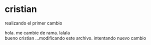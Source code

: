 # cristian

realizando el primer cambio

hola. me cambie de rama. lalala  
bueno cristian ...modificando este archivo.
intentando nuevo cambio
